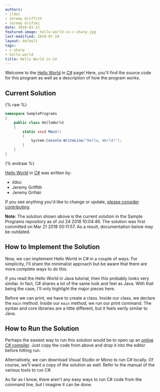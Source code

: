 ```yaml
---
authors:
- ildoc
- Jeremy Griffith
- Jeremy Grifski
date: 2018-03-21
featured-image: hello-world-in-c-sharp.jpg
last-modified: 2018-07-24
layout: default
tags:
- c-sharp
- hello-world
title: Hello World in C#
---
```


Welcome to the [Hello World](https://sampleprograms.io/projects/hello-world) in [C#](https://sampleprograms.io/languages/c-sharp) page! Here, you'll find the source code for this program as well as a description of how the program works.

## Current Solution

{% raw %}

```c#
namespace SamplePrograms
{
    public class HelloWorld
    {
        static void Main()
        {
            System.Console.WriteLine("Hello, World!");
        }
    }
}
```

{% endraw %}

[Hello World](https://sampleprograms.io/projects/hello-world) in [C#](https://sampleprograms.io/languages/c-sharp) was written by:

- ildoc
- Jeremy Griffith
- Jeremy Grifski

If you see anything you'd like to change or update, [please consider contributing](https://github.com/TheRenegadeCoder/sample-programs).

**Note**: The solution shown above is the current solution in the Sample Programs repository as of Jul 24 2018 10:04:46. The solution was first committed on Mar 21 2018 00:11:57. As a result, documentation below may be outdated.

## How to Implement the Solution

Now, we can implement Hello World in C# in a couple of ways. For simplicity,
I'll share the minimalist approach but be aware that there are more complete ways
to do this.

If you read the Hello World in Java tutorial, then this probably looks very
similar. In fact, C# shares a lot of the same look and feel as Java. With that
being the case, I'll only highlight the major pieces here.

Before we can print, we have to create a class. Inside our class, we declare
the `main` method. Inside our `main` method, we run our print command. The syntax
and core libraries are a little different, but it feels eerily similar to Java.


## How to Run the Solution

Perhaps the easiest way to run this solution would be to open up an [online C# compiler][1].
Just copy the code from above and drop it into the editor before
hitting run.

Alternatively, we can download Visual Studio or Mono to run C# locally. Of
course, we'll want a copy of the solution as well. Refer to the manual of the
various tools to run C#.

As far as I know, there aren't any easy ways to run C# code from the command
line, but I imagine it can be done.

[1]: https://www.programiz.com/csharp-programming/online-compiler/
